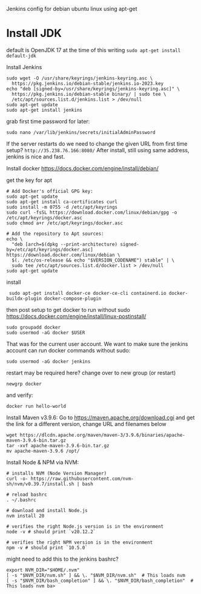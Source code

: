 Jenkins config for debian ubuntu linux using apt-get

# Install JDK
default is OpenJDK 17 at the time of this writing
```sudo apt-get install default-jdk```

Install Jenkins
```
sudo wget -O /usr/share/keyrings/jenkins-keyring.asc \
  https://pkg.jenkins.io/debian-stable/jenkins.io-2023.key
echo "deb [signed-by=/usr/share/keyrings/jenkins-keyring.asc]" \
  https://pkg.jenkins.io/debian-stable binary/ | sudo tee \
  /etc/apt/sources.list.d/jenkins.list > /dev/null
sudo apt-get update
sudo apt-get install jenkins
```

grab first time password for later:
```
sudo nano /var/lib/jenkins/secrets/initialAdminPassword
```
If the server restarts do we need to change the given URL from first time setup?
```http://35.238.76.166:8080/```
After install, still using same address, jenkins is nice and fast.

Install docker
https://docs.docker.com/engine/install/debian/

get the key for apt
```
# Add Docker's official GPG key:
sudo apt-get update
sudo apt-get install ca-certificates curl
sudo install -m 0755 -d /etc/apt/keyrings
sudo curl -fsSL https://download.docker.com/linux/debian/gpg -o /etc/apt/keyrings/docker.asc
sudo chmod a+r /etc/apt/keyrings/docker.asc

# Add the repository to Apt sources:
echo \
  "deb [arch=$(dpkg --print-architecture) signed-by=/etc/apt/keyrings/docker.asc] https://download.docker.com/linux/debian \
  $(. /etc/os-release && echo "$VERSION_CODENAME") stable" | \
  sudo tee /etc/apt/sources.list.d/docker.list > /dev/null
sudo apt-get update
```

install
```
 sudo apt-get install docker-ce docker-ce-cli containerd.io docker-buildx-plugin docker-compose-plugin
```

then post setup to get docker to run without sudo
https://docs.docker.com/engine/install/linux-postinstall/
```
sudo groupadd docker
sudo usermod -aG docker $USER
```
That was for the current user account. We want to make sure the jenkins account can run docker commands without sudo:
```
sudo usermod -aG docker jenkins
```


restart may be required here?
change over to new group (or restart)
```
newgrp docker
```

and verify:
```
docker run hello-world
```


Install Maven v3.9.6:
Go to https://maven.apache.org/download.cgi and get the link for a different version, change URL and filenames below
```
wget https://dlcdn.apache.org/maven/maven-3/3.9.6/binaries/apache-maven-3.9.6-bin.tar.gz
tar -xvf apache-maven-3.9.6-bin.tar.gz
mv apache-maven-3.9.6 /opt/
```


Install Node & NPM via NVM:
```
# installs NVM (Node Version Manager)
curl -o- https://raw.githubusercontent.com/nvm-sh/nvm/v0.39.7/install.sh | bash

# reload bashrc
. ~/.bashrc

# download and install Node.js
nvm install 20

# verifies the right Node.js version is in the environment
node -v # should print `v20.12.2`

# verifies the right NPM version is in the environment
npm -v # should print `10.5.0`
```

might need to add this to the jenkins bashrc?
```
export NVM_DIR="$HOME/.nvm"
[ -s "$NVM_DIR/nvm.sh" ] && \. "$NVM_DIR/nvm.sh"  # This loads nvm
[ -s "$NVM_DIR/bash_completion" ] && \. "$NVM_DIR/bash_completion"  # This loads nvm ba>
```

